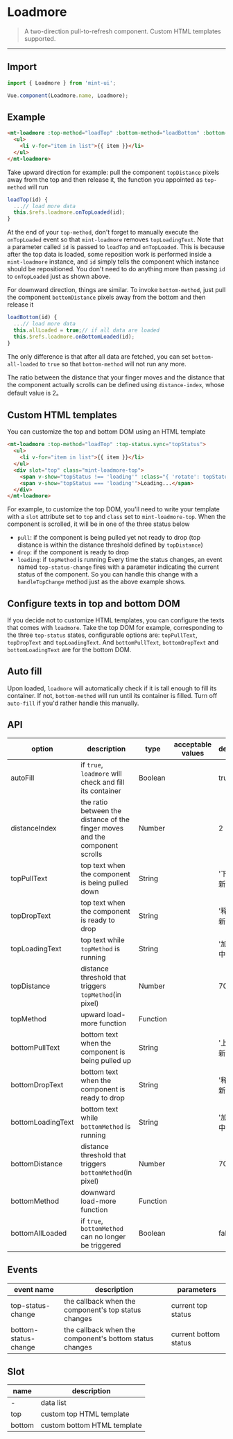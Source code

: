 # Loadmore

> A two-direction pull-to-refresh component. Custom HTML templates supported.

-------------

## Import

```javascript
import { Loadmore } from 'mint-ui';

Vue.component(Loadmore.name, Loadmore);
```

## Example

```html
<mt-loadmore :top-method="loadTop" :bottom-method="loadBottom" :bottom-all-loaded="allLoaded" ref="loadmore">
  <ul>
    <li v-for="item in list">{{ item }}</li>
  </ul>
</mt-loadmore>
```

Take upward direction for example: pull the component `topDistance` pixels away from the top and then release it, the function you appointed as `top-method` will run

```javascript
loadTop(id) {
  ...// load more data
  this.$refs.loadmore.onTopLoaded(id);
}
```
At the end of your `top-method`, don't forget to manually execute the `onTopLoaded` event so that `mint-loadmore` removes `topLoadingText`. Note that a parameter called `id` is passed to `loadTop` and `onTopLoaded`. This is because after the top data is loaded, some reposition work is performed inside a `mint-loadmore` instance, and `id` simply tells the component which instance should be repositioned. You don't need to do anything more than passing `id` to `onTopLoaded` just as shown above.

For downward direction, things are similar. To invoke `bottom-method`, just pull the component `bottomDistance` pixels away from the bottom and then release it

```javascript
loadBottom(id) {
  ...// load more data
  this.allLoaded = true;// if all data are loaded
  this.$refs.loadmore.onBottomLoaded(id);
}
```
The only difference is that after all data are fetched, you can set `bottom-all-loaded` to `true` so that `bottom-method` will not run any more.

The ratio between the distance that your finger moves and the distance that the component actually scrolls can be defined using `distance-index`, whose default value is 2。

## Custom HTML templates

You can customize the top and bottom DOM using an HTML template
```html
<mt-loadmore :top-method="loadTop" :top-status.sync="topStatus">
  <ul>
    <li v-for="item in list">{{ item }}</li>
  </ul>
  <div slot="top" class="mint-loadmore-top">
    <span v-show="topStatus !== 'loading'" :class="{ 'rotate': topStatus === 'drop' }">↓</span>
    <span v-show="topStatus === 'loading'">Loading...</span>
  </div>
</mt-loadmore>
```
For example, to customize the top DOM, you'll need to write your template with a `slot` attribute set to `top` and `class` set to `mint-loadmore-top`. When the component is scrolled, it will be in one of the three status below
*  `pull`: if the component is being pulled yet not ready to drop (top distance is within the distance threshold defined by `topDistance`)
*  `drop`: if the component is ready to drop
*  `loading`: if `topMethod` is running
Every time the status changes, an event named `top-status-change` fires with a parameter indicating the current status of the component. So you can handle this change with a `handleTopChange` method just as the above example shows.

## Configure texts in top and bottom DOM
If you decide not to customize HTML templates, you can configure the texts that comes with `loadmore`. Take the top DOM for example, corresponding to the three `top-status` states, configurable options are: `topPullText`, `topDropText` and `topLoadingText`. And `bottomPullText`, `bottomDropText` and `bottomLoadingText` are for the bottom DOM.

## Auto fill
Upon loaded, `loadmore` will automatically check if it is tall enough to fill its container. If not, `bottom-method` will run until its container is filled. Turn off `auto-fill` if you'd rather handle this manually.

## API
| option | description | type | acceptable values | default |
|------|-------|---------|-------|--------|
| autoFill | if `true`, `loadmore` will check and fill its container | Boolean | | true |
| distanceIndex | the ratio between the distance of the finger moves and the component scrolls | Number | | 2 |
| topPullText | top text when the component is being pulled down | String | | '下拉刷新' |
| topDropText | top text when the component is ready to drop | String | | '释放更新' |
| topLoadingText | top text while `topMethod` is running | String | | '加载中...' |
| topDistance | distance threshold that triggers `topMethod`(in pixel) | Number | | 70 |
| topMethod | upward load-more function | Function | | |
| bottomPullText | bottom text when the component is being pulled up | String | | '上拉刷新' |
| bottomDropText | bottom text when the component is ready to drop | String | | '释放更新' |
| bottomLoadingText | bottom text while `bottomMethod` is running | String | | '加载中...' |
| bottomDistance | distance threshold that triggers `bottomMethod`(in pixel) | Number | | 70 |
| bottomMethod | downward load-more function | Function | | |
| bottomAllLoaded | if `true`, `bottomMethod` can no longer be triggered | Boolean | | false |

## Events
| event name | description | parameters |
|------|-------|---------|
| top-status-change | the callback when the component's top status changes | current top status |
| bottom-status-change | the callback when the component's bottom status changes | current bottom status |

## Slot
| name | description |
|------|--------|
| - | data list |
| top | custom top HTML template |
| bottom | custom bottom HTML template |
